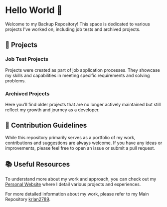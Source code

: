 # Hello World 👋

Welcome to my Backup Repository! This space is dedicated to various projects I’ve worked on, including job tests and archived projects.

## 📂 Projects

### Job Test Projects
Projects were created as part of job application processes. They showcase my skills and capabilities in meeting specific requirements and solving problems.

### Archived Projects
Here you’ll find older projects that are no longer actively maintained but still reflect my growth and journey as a developer.

## 🌟 Contribution Guidelines

While this repository primarily serves as a portfolio of my work, contributions and suggestions are always welcome. If you have any ideas or improvements, please feel free to open an issue or submit a pull request.

## 📚 Useful Resources

To understand more about my work and approach, you can check out my [Personal Website](https://erlankurnia.github.io) where I detail various projects and experiences.

For more detailed information about my work, please refer to my Main Repository [krlan2789](https://github.com/krlan2789).

